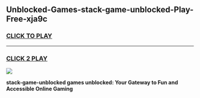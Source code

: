 
## Unblocked-Games-stack-game-unblocked-Play-Free-xja9c
<h3>
<a href="https://premium76.site?title=stack-game-unblocked&ref=23A">CLICK TO PLAY</a></h3>
<hr>

<h3>
<a href="https://premium76.site?title=stack-game-unblocked&ref=23A">CLICK 2 PLAY</a>
  
</h3>

<a href="https://premium76.site?title=stack-game-unblocked&ref=23A"><img src="https://clearcache.store/games.png"></a>


**stack-game-unblocked games unblocked: Your Gateway to Fun and Accessible Online Gaming**

